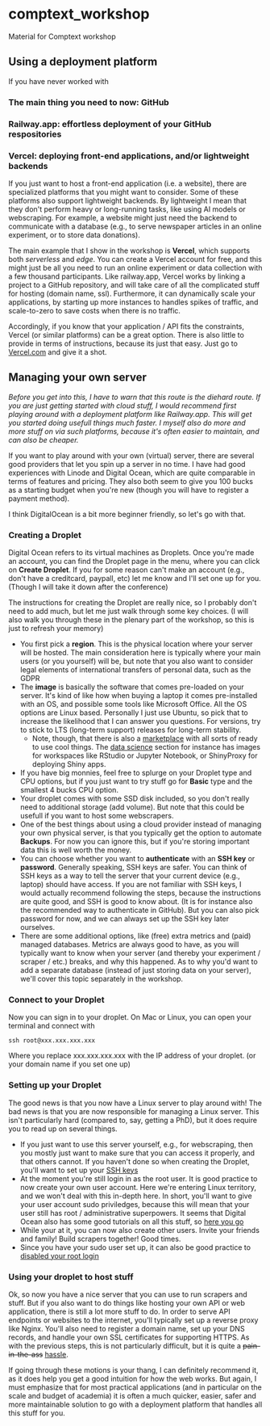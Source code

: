 # comptext_workshop

Material for Comptext workshop

## Using a deployment platform

If you have never worked with

### The main thing you need to now: GitHub

### Railway.app: effortless deployment of your GitHub respositories

### Vercel: deploying front-end applications, and/or lightweight backends

If you just want to host a front-end application (i.e. a website), there are specialized platforms that you might want to consider. Some of these platforms also support lightweight backends. By lightweight I mean that they don't perform heavy or long-running tasks, like using AI models or webscraping. For example, a website might just need the backend to communicate with a database (e.g., to serve newspaper articles in an online experiment, or to store data donations).

The main example that I show in the workshop is **Vercel**, which supports both _serverless_ and _edge_. You can create a Vercel account for free, and this might just be all you need to run an online experiment or data collection with a few thousand participants. Like railway.app, Vercel works by linking a project to a GitHub repository, and will take care of all the complicated stuff for hosting (domain name, ssl). Furthermore, it can dynamically scale your applications, by starting up more instances to handles spikes of traffic, and scale-to-zero to save costs when there is no traffic.

Accordingly, if you know that your application / API fits the constraints, Vercel (or similar platforms) can be a great option. There is also little to provide in terms of instructions, because its just that easy. Just go to [Vercel.com](https://vercel.com) and give it a shot.

## Managing your own server

_Before you get into this, I have to warn that this route is the diehard route. If you are just getting started with cloud stuff, I would recommend first playing around with a deployment platform like Railway.app. This will get you started doing usefull things much faster. I myself also do more and more stuff on via such platforms, because it's often easier to maintain, and can also be cheaper._

If you want to play around with your own (virtual) server, there are several good providers that let you spin up a server in no time. I have had good experiences with Linode and Digital Ocean, which are quite comparable in terms of features and pricing. They also both seem to give you 100 bucks as a starting budget when you're new (though you will have to register a payment method).

I think DigitalOcean is a bit more beginner friendly, so let's go with that.

### Creating a Droplet

Digital Ocean refers to its virtual machines as Droplets. Once you're made an account, you can find the Droplet page in the menu, where you can click on **Create Droplet**. If you for some reason can't make an account (e.g., don't have a creditcard, paypall, etc) let me know and I'll set one up for you. (Though I will take it down after the conference)

The instructions for creating the Droplet are really nice, so I probably don't need to add much, but let me just walk through some key choices. (I will also walk you through these in the plenary part of the workshop, so this is just to refresh your memory)

- You first pick a **region**. This is the physical location where your server will be hosted. The main consideration here is typically where your main users (or you yourself) will be, but note that you also want to consider legal elements of international transfers of personal data, such as the GDPR
- The **image** is basically the software that comes pre-loaded on your server. It's kind of like how when buying a laptop it comes pre-installed with an OS, and possible some tools like Microsoft Office. All the OS options are Linux based. Personally I just use Ubuntu, so pick that to increase the likelihood that I can answer you questions. For versions, try to stick to LTS (long-term support) releases for long-term stability.
  - Note, though, that there is also a [marketplace](https://marketplace.digitalocean.com) with all sorts of ready to use cool things. The [data science](https://marketplace.digitalocean.com/category/data-science) section for instance has images for workspaces like RStudio or Jupyter Notebook, or ShinyProxy for deploying Shiny apps.
- If you have big monnies, feel free to splurge on your Droplet type and CPU options, but if you just want to try stuff go for **Basic** type and the smallest 4 bucks CPU option.
- Your droplet comes with some SSD disk included, so you don't really need to additional storage (add volume). But note that this could be usefull if you want to host some webscrapers.
- One of the best things about using a cloud provider instead of managing your own physical server, is that you typically get the option to automate **Backups**. For now you can ignore this, but if you're storing important data this is well worth the money.
- You can choose whether you want to **authenticate** with an **SSH key** or **password**. Generally speaking, SSH keys are safer. You can think of SSH keys as a way to tell the server that your current device (e.g., laptop) should have access. If you are not familiar with SSH keys, I would actually recommend following the steps, because the instructions are quite good, and SSH is good to know about. (It is for instance also the recommended way to authenticate in GitHub). But you can also pick password for now, and we can always set up the SSH key later ourselves.
- There are some additional options, like (free) extra metrics and (paid) managed databases. Metrics are always good to have, as you will typically want to know when your server (and thereby your experiment / scraper / etc.) breaks, and why this happened. As to why you'd want to add a separate database (instead of just storing data on your server), we'll cover this topic separately in the workshop.

### Connect to your Droplet

Now you can sign in to your droplet. On Mac or Linux, you can open your terminal and connect with

```
ssh root@xxx.xxx.xxx.xxx
```

Where you replace xxx.xxx.xxx.xxx with the IP address of your droplet. (or your domain name if you set one up)

### Setting up your Droplet

The good news is that you now have a Linux server to play around with! The bad news is that you are now responsible for managing a Linux server. This isn't particularly hard (compared to, say, getting a PhD), but it does require you to read up on several things.

- If you just want to use this server yourself, e.g., for webscraping, then you mostly just want to make sure that you can access it properly, and that others cannot. If you haven't done so when creating the Droplet, you'll want to set up your [SSH keys](https://docs.digitalocean.com/products/droplets/how-to/add-ssh-keys/)
- At the moment you're still login in as the root user. It is good practice to now create your own user account. Here we're entering Linux territory, and we won't deal with this in-depth here. In short, you'll want to give your user account sudo priviledges, because this will mean that your user still has root / administrative superpowers. It seems that Digital Ocean also has some good tutorials on all this stuff, so [here you go](https://www.digitalocean.com/community/tutorials/how-to-add-and-delete-users-on-ubuntu-20-04)
- While your at it, you can now also create other users. Invite your friends and family! Build scrapers together! Good times.
- Since you have your sudo user set up, it can also be good practice to [disabled your root login](https://www.digitalocean.com/community/tutorials/how-to-disable-root-login-on-ubuntu-20-04#step-2-mdash-disabling-root-login)

### Using your droplet to host stuff

Ok, so now you have a nice server that you can use to run scrapers and stuff. But if you also want to do things like hosting your own API or web application, there is still a lot more stuff to do. In order to serve API endpoints or websites to the internet, you'll typically set up a reverse proxy like Nginx. You'll also need to register a domain name, set up your DNS records, and handle your own SSL certificates for supporting HTTPS. As with the previous steps, this is not particularly difficult, but it is quite a ~~pain-in-the-ass~~ [hassle](https://www.digitalocean.com/community/tutorials/how-to-serve-flask-applications-with-gunicorn-and-nginx-on-ubuntu-22-04).

If going through these motions is your thang, I can definitely recommend it, as it does help you get a good intuition for how the web works. But again, I must emphasize that for most practical applications (and in particular on the scale and budget of academia) it is often a much quicker, easier, safer and more maintainable solution to go with a deployment platform that handles all this stuff for you.
